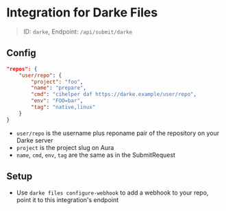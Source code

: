 # Integration for Darke Files

> ID: `darke`, Endpoint: `/api/submit/darke`

## Config

```json
"repos": {
    "user/repo": {
        "project": "foo",
        "name": "prepare",
        "cmd": "cihelper daf https://darke.example/user/repo",
        "env": "FOO=bar",
        "tag": "native,linux"
    }
}
```

* `user/repo` is the username plus reponame pair of the repository on your Darke server
* `project` is the project slug on Aura
* `name`, `cmd`, `env`, `tag` are the same as in the SubmitRequest

## Setup

* Use `darke files configure-webhook` to add a webhook to your repo, point it to this integration's endpoint
